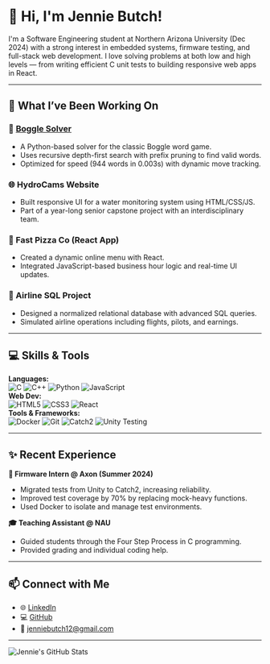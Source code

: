 # 👋 Hi, I'm Jennie Butch!

I'm a Software Engineering student at Northern Arizona University (Dec 2024) with a strong interest in embedded systems, firmware testing, and full-stack web development. I love solving problems at both low and high levels — from writing efficient C unit tests to building responsive web apps in React.

---

## 🔧 What I’ve Been Working On

### 🧠 [Boggle Solver](https://github.com/JEN5812/Boggle_Project)
- A Python-based solver for the classic Boggle word game.
- Uses recursive depth-first search with prefix pruning to find valid words.
- Optimized for speed (944 words in 0.003s) with dynamic move tracking.

### 🌐 HydroCams Website
- Built responsive UI for a water monitoring system using HTML/CSS/JS.
- Part of a year-long senior capstone project with an interdisciplinary team.

### 🍕 Fast Pizza Co (React App)
- Created a dynamic online menu with React.
- Integrated JavaScript-based business hour logic and real-time UI updates.

### 🛫 Airline SQL Project
- Designed a normalized relational database with advanced SQL queries.
- Simulated airline operations including flights, pilots, and earnings.

---

## 💻 Skills & Tools

**Languages:**  
![C](https://img.shields.io/badge/C-00599C?style=flat&logo=c) ![C++](https://img.shields.io/badge/C++-00599C?style=flat&logo=c%2B%2B) ![Python](https://img.shields.io/badge/Python-3776AB?style=flat&logo=python) ![JavaScript](https://img.shields.io/badge/JavaScript-F7DF1E?style=flat&logo=javascript)  
**Web Dev:**  
![HTML5](https://img.shields.io/badge/HTML5-E34F26?style=flat&logo=html5&logoColor=white) ![CSS3](https://img.shields.io/badge/CSS3-1572B6?style=flat&logo=css3&logoColor=white) ![React](https://img.shields.io/badge/React-20232A?style=flat&logo=react)  
**Tools & Frameworks:**  
![Docker](https://img.shields.io/badge/Docker-2496ED?style=flat&logo=docker&logoColor=white) ![Git](https://img.shields.io/badge/Git-F05032?style=flat&logo=git&logoColor=white) ![Catch2](https://img.shields.io/badge/Catch2-lightgrey?style=flat) ![Unity Testing](https://img.shields.io/badge/Unity%20Test%20Framework-lightgrey?style=flat)

---

## ✨ Recent Experience

**💼 Firmware Intern @ Axon (Summer 2024)**  
- Migrated tests from Unity to Catch2, increasing reliability.  
- Improved test coverage by 70% by replacing mock-heavy functions.  
- Used Docker to isolate and manage test environments.

**🎓 Teaching Assistant @ NAU**  
- Guided students through the Four Step Process in C programming.  
- Provided grading and individual coding help.

---

## 📫 Connect with Me

- 🌐 [LinkedIn](https://www.linkedin.com/in/jenniebutch/)
- 💻 [GitHub](https://github.com/JEN5812)
- 📧 jenniebutch12@gmail.com

---

![Jennie's GitHub Stats](https://github-readme-stats.vercel.app/api?username=JEN5812&show_icons=true&theme=default)
